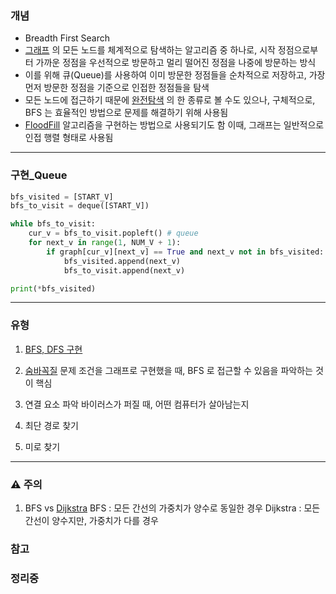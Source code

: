 ### 개념

- Breadth First Search
- [그래프](wip%20Graph.md) 의 모든 노드를 체계적으로 탐색하는 알고리즘 중 하나로, 시작 정점으로부터 가까운 정점을 우선적으로 방문하고 멀리 떨어진 정점을 나중에 방문하는 방식
- 이를 위해 큐(Queue)를 사용하여 이미 방문한 정점들을 순차적으로 저장하고, 가장 먼저 방문한 정점을 기준으로 인접한 정점들을 탐색
- 모든 노드에 접근하기 때문에 [완전탐색](wip%20ExhaustiveSearch.md) 의 한 종류로 볼 수도 있으나, 구체적으로, BFS 는 효율적인 방법으로 문제를 해결하기 위해 사용됨
- [FloodFill](FloodFill.md) 알고리즘을 구현하는 방법으로 사용되기도 함
  이때, 그래프는 일반적으로 인접 행렬 형태로 사용됨


---
### 구현_Queue

```Python
bfs_visited = [START_V]
bfs_to_visit = deque([START_V])

while bfs_to_visit:
	cur_v = bfs_to_visit.popleft() # queue
	for next_v in range(1, NUM_V + 1):
		if graph[cur_v][next_v] == True and next_v not in bfs_visited:
			bfs_visited.append(next_v)
			bfs_to_visit.append(next_v)

print(*bfs_visited)
```


---
### 유형

1. [BFS, DFS 구현](https://www.acmicpc.net/problem/1260)
2. [숨바꼭질](https://www.acmicpc.net/problem/1697)
   문제 조건을 그래프로 구현했을 때, BFS 로 접근할 수 있음을 파악하는 것이 핵심
   
3. 연결 요소 파악
   바이러스가 퍼질 때, 어떤 컴퓨터가 살아남는지
  
4. 최단 경로 찾기
5. 미로 찾기


---
### ⚠️ 주의

1. BFS vs [Dijkstra](Dijkstra.md)
   BFS : 모든 간선의 가중치가 양수로 동일한 경우 
   Dijkstra : 모든 간선이 양수지만, 가중치가 다를 경우

### 참고

### 정리중
